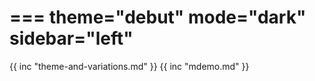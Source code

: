 ===
theme="debut"
mode="dark"
sidebar="left"
===
{{ inc "theme-and-variations.md" }}
{{ inc "mdemo.md" }}
